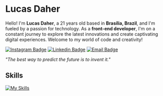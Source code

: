 # Lucas Daher

Hello! I'm **Lucas Daher**, a 21 years old based in **Brasília, Brazil**, and I'm fueled by a passion for technology. As a **front-end developer**, I'm on a constant journey to explore the latest innovations and create captivating digital experiences. Welcome to my world of code and creativity!

[![Instagram Badge](https://img.shields.io/badge/-@lucasdaherdev-303030?style=flat-square&labelColor=303030&logo=instagram&logoColor=white&link=https://instagram.com/lucasdaherdev)](https://instagram.com/lucasdaherdev) 
[![Linkedin Badge](https://img.shields.io/badge/-Lucas%20Daher-303030?style=flat-square&logo=Linkedin&logoColor=white&link=https://www.linkedin.com/in/lucasdaherdev/)](https://www.linkedin.com/in/lucasdaherdev/) 
[![Email Badge](https://img.shields.io/badge/-contato@lucasdaher.com-303030?style=flat-square&logo=microsoftoutlook&logoColor=white&link=mailto:contato@lucasdaher.com)](mailto:contato@lucasdaher.com)

*"The best way to predict the future is to invent it."*

## Skills
[![My Skills](https://skillicons.dev/icons?i=java,spring,js,ts,html,css,sass,tailwind,react,nodejs,c,cpp,git,figma,vscode)](https://skillicons.dev)
